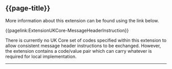 ## {{page-title}}

More information about this extension can be found using the link below.

{{pagelink:ExtensionUKCore-MessageHeaderInstruction}}

There is currently no UK Core set of codes specified within this extension to allow consistent message header instructions to be exchanged. However, the extension contains a code/value pair which can carry whatever is required for local implementation.

---